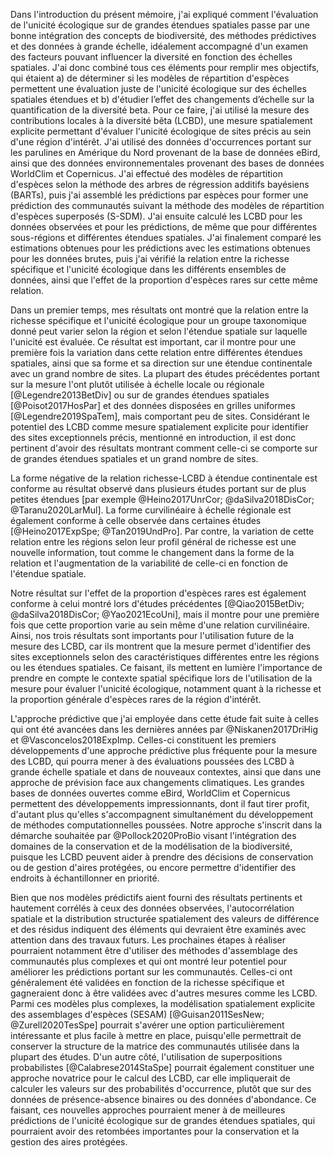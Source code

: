 Dans l'introduction du présent mémoire, j'ai expliqué comment l'évaluation de l'unicité écologique sur de grandes étendues spatiales passe par une bonne intégration des concepts de biodiversité, des méthodes prédictives et des données à grande échelle, idéalement accompagné d'un examen des facteurs pouvant influencer la diversité en fonction des échelles spatiales. J'ai donc combiné tous ces éléments pour remplir mes objectifs,  qui étaient a) de déterminer si les modèles de répartition d'espèces permettent une évaluation juste de l'unicité écologique sur des échelles spatiales étendues et b) d'étudier l’effet des changements d’échelle sur la quantification de la diversité beta. Pour ce faire, j'ai utilisé la mesure des contributions locales à la diversité bêta (LCBD), une mesure spatialement explicite permettant d'évaluer l'unicité écologique de sites précis au sein d'une région d'intérêt. J'ai utilisé des données d'occurrences portant sur les parulines en Amérique du Nord provenant de la base de données eBird, ainsi que des données environnementales provenant des bases de données WorldClim et Copernicus. J'ai effectué des modèles de répartition d'espèces selon la méthode des arbres de régression additifs bayésiens (BARTs), puis j'ai assemblé les prédictions par espèces pour former une prédiction des communautés suivant la méthode des modèles de répartition d'espèces superposés (S-SDM). J'ai ensuite calculé les LCBD pour les données observées et pour les prédictions, de même que pour différentes sous-régions et différentes étendues spatiales. J'ai finalement comparé les estimations obtenues pour les prédictions avec les estimations obtenues pour les données brutes, puis j'ai vérifié la relation entre la richesse spécifique et l'unicité écologique dans les différents ensembles de données, ainsi que l'effet de la proportion d'espèces rares sur cette même relation.

Dans un premier temps, mes résultats ont montré que la relation entre la richesse spécifique et l'unicité écologique pour un groupe taxonomique donné peut varier selon la région et selon l'étendue spatiale sur laquelle l'unicité est évaluée. Ce résultat est important, car il montre pour une première fois la variation dans cette relation entre différentes étendues spatiales, ainsi que sa forme et sa direction sur une étendue continentale avec un grand nombre de sites. La plupart des études précédentes portant sur la mesure l'ont plutôt utilisée à échelle locale ou régionale [@Legendre2013BetDiv] ou sur de grandes étendues spatiales [@Poisot2017HosPar] et des données disposées en grilles uniformes [@Legendre2019SpaTem], mais comportant peu de sites. Considérant le potentiel des LCBD comme mesure spatialement explicite pour identifier des sites exceptionnels précis, mentionné en introduction, il est donc pertinent d'avoir des résultats montrant comment celle-ci se comporte sur de grandes étendues spatiales et un grand nombre de sites. 

La forme négative de la relation richesse-LCBD à étendue continentale est conforme au résultat observé dans plusieurs études portant sur de plus petites étendues [par exemple @Heino2017UnrCor; @daSilva2018DisCor; @Taranu2020LarMul]. La forme curvilinéaire à échelle régionale est également conforme à celle observée dans certaines études [@Heino2017ExpSpe; @Tan2019UndPro]. Par contre, la variation de cette relation entre les régions selon leur profil général de richesse est une nouvelle information, tout comme le changement dans la forme de la relation et l'augmentation de la variabilité de celle-ci en fonction de l'étendue spatiale. 

Notre résultat sur l'effet de la proportion d'espèces rares est également conforme à celui montré lors d'études précédentes [@Qiao2015BetDiv; @daSilva2018DisCor; @Yao2021EcoUni], mais il montre pour une première fois que cette proportion varie au sein même d'une relation curvilinéaire. Ainsi, nos trois résultats sont importants pour l'utilisation future de la mesure des LCBD, car ils montrent que la mesure permet d'identifier des sites exceptionnels selon des caractéristiques différentes entre les régions ou les étendues spatiales. Ce faisant, ils mettent en lumière l'importance de prendre en compte le contexte spatial spécifique lors de l'utilisation de la mesure pour évaluer l'unicité écologique, notamment quant à la richesse et la proportion générale d'espèces rares de la région d'intérêt.

L'approche prédictive que j'ai employée dans cette étude fait suite à celles qui ont été avancées dans les dernières années par @Niskanen2017DriHig et @Vasconcelos2018ExpImp. Celles-ci constituent les premiers développements d'une approche prédictive plus fréquente pour la mesure des LCBD, qui pourra mener à des évaluations poussées des LCBD à grande échelle spatiale et dans de nouveaux contextes, ainsi que dans une approche de prévision face aux changements climatiques. Les grandes bases de données ouvertes comme eBird, WorldClim et Copernicus permettent des développements impressionnants, dont il faut tirer profit, d'autant plus  qu'elles s'accompagnent simultanément du développement de méthodes computationnelles poussées. Notre approche s'inscrit dans la démarche souhaitée par @Pollock2020ProBio visant l'intégration des domaines de la conservation et de la modélisation de la biodiversité, puisque les LCBD peuvent aider à prendre des décisions de conservation ou de gestion d'aires protégées, ou encore permettre d'identifier des endroits à échantillonner en priorité. 

Bien que nos modèles prédictifs aient fourni des résultats pertinents et hautement corrélés à ceux des données observées, l'autocorrélation spatiale et la distribution structurée spatialement des valeurs de différence et des résidus indiquent des éléments qui devraient être examinés avec attention dans des travaux futurs. Les prochaines étapes à réaliser pourraient notamment être d'utiliser des méthodes d'assemblage des communautés plus complexes et qui ont montré leur potentiel pour améliorer les prédictions portant sur les communautés. Celles-ci ont généralement été validées en fonction de la richesse spécifique et gagneraient donc à être validées avec d'autres mesures comme les LCBD. Parmi ces modèles plus complexes, la modélisation spatialement explicite des assemblages d'espèces (SESAM) [@Guisan2011SesNew; @Zurell2020TesSpe] pourrait s'avérer une option particulièrement intéressante et plus facile à mettre en place, puisqu'elle permettrait de conserver la structure de la matrice des communautés utilisée dans la plupart des études. D'un autre côté, l'utilisation de superpositions probabilistes [@Calabrese2014StaSpe] pourrait également constituer une approche novatrice pour le calcul des LCBD, car elle impliquerait de calculer les valeurs sur des probabilités d'occurrence, plutôt que sur des données de présence-absence binaires ou des données d'abondance. Ce faisant, ces nouvelles approches pourraient mener à de meilleures prédictions de l'unicité écologique sur de grandes étendues spatiales, qui pourraient avoir des retombées importantes pour la conservation et la gestion des aires protégées.
